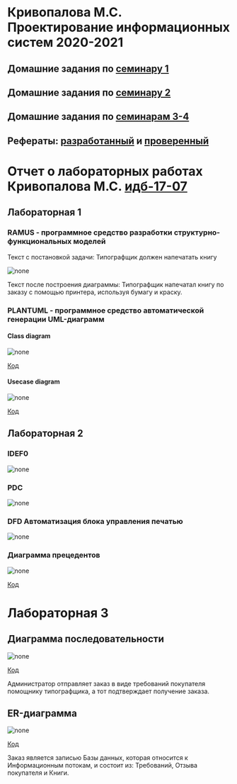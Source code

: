 # Кривопалова М.С. Проектирование информационных систем 2020-2021
## Домашние задания по [семинару 1](https://github.com/stankin/design-part-1/wiki/sem1#Кривопалова-Майя)
## Домашние задания по [семинару 2](https://github.com/stankin/design-part-1/wiki/sem2#Кривопалова-Майя)
## Домашние задания по [семинарам 3-4](https://github.com/mayakriv/mayakriv.github.io/blob/main/семинар/семинар%203-4.md)
## Рефераты: [разработанный](https://github.com/stankin/design-part-1/wiki/exam09-2) и [проверенный](https://github.com/stankin/design-part-1/wiki/exam13-2)
# Отчет о лабораторных работах Кривопалова М.С. [идб-17-07](https://github.com/stankin/design-part-1/wiki/list-idb-17-07)
## Лабораторная 1

### RAMUS - программное средство разработки структурно-функциональных моделей
Текст с постановкой задачи: Типографщик должен напечатать книгу

![none](https://github.com/mayakriv/mayakriv.github.io/blob/main/лр%201/лр%201%201.PNG)

Текст после построения диаграммы: Типографщик напечатал книгу по заказу с помощью принтера, используя бумагу и краску.

### PLANTUML - программное средство автоматической генерации UML-диаграмм
#### Class diagram
![none](https://github.com/mayakriv/mayakriv.github.io/blob/main/лр%201/лр%201%203%20new.png)

[Код](https://github.com/mayakriv/mayakriv.github.io/blob/main/лр%201/text%201%203.txt)

#### Usecase diagram
![none](https://github.com/mayakriv/mayakriv.github.io/blob/main/лр%201/лр%201%202.PNG)

[Код](https://github.com/mayakriv/mayakriv.github.io/blob/main/лр%201/text%201%202.txt)
## Лабораторная 2

### IDEF0

![none](https://github.com/mayakriv/mayakriv.github.io/blob/main/лр%202/лр%202%201.PNG)

### PDC

![none](https://github.com/mayakriv/mayakriv.github.io/blob/main/лр%202/лр%202%202%20new.PNG)

### DFD Автоматизация блока управления печатью

![none](https://github.com/mayakriv/mayakriv.github.io/blob/main/лр%202/лр%202%203%20new.PNG)



### Диаграмма прецедентов

![none](https://github.com/mayakriv/mayakriv.github.io/blob/main/лр%202/лр%202%204.jpg)

[Код](https://github.com/mayakriv/mayakriv.github.io/blob/main/лр%202/text2.txt)


# Лабораторная 3

## Диаграмма последовательности
![none](https://github.com/mayakriv/mayakriv.github.io/blob/main/лр%203/лр%203%201.png)

[Код](https://github.com/mayakriv/mayakriv.github.io/blob/main/лр%203/text3.txt)

Администратор отправляет заказ в виде требований покупателя помощнику типографщика, а тот подтверждает получение заказа.

## ER-диаграмма
![none](https://github.com/mayakriv/mayakriv.github.io/blob/main/лр%203/лр%203%202.png)

[Код](https://github.com/mayakriv/mayakriv.github.io/blob/main/лр%203/text%203%201.txt)

Заказ является записью Базы данных, которая относится к Информационным потокам, и состоит из: Требований, Отзыва покупателя и Книги.



